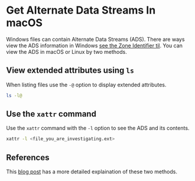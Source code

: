 # Get Alternate Data Streams In macOS

Windows files can contain Alternate Data Streams (ADS).
There are ways view the ADS information in Windows [see the Zone Identifier til](../powershell/show-zone-identifier-for-all-files-in-downloads-folder.md).
You can view the ADS in macOS or Linux by two methods.

## View extended attributes using `ls`

When listing files use the `-@` option to display extended attributes.

```bash
ls -l@
```

## Use the `xattr` command

Use the `xattr` command with the `-l` option to see the ADS and its contents.

```bash
xattr -l <file_you_are_investigating.ext>
```

## References

This [blog post](https://www.jankyrobotsecurity.com/2018/07/24/accessing-alternate-data-streams-from-a-mac/) has a more detailed explaination of these two methods.

